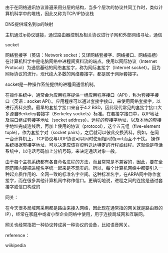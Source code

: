 由于在网络通讯协议普遍采用分层的结构，当多个层次的协议共同工作时，类似计算机科学中的堆栈，因此又称为TCP/IP协议栈

DNS提供域名到ip的映射



主机通过ip协议链接，通过路由器控制及相关协议进行子网和外部网络寻址，通信


socket

网络套接字（英语：Network socket；又译网络套接字、网络接口、网络插槽）在计算机科学中是电脑网络中进程间资料流的端点。使用以网际协议（Internet Protocol）为通信基础的网络套接字，称为网际套接字（Internet socket）。因为网际协议的流行，现代绝大多数的网络套接字，都是属于网际套接字。

socket是一种操作系统提供的进程间通信机制。

在操作系统中，通常会为应用程序提供一组应用程序接口（API），称为套接字接口（英语：socket API）。应用程序可以通过套接字接口，来使用网络套接字，以进行资料交换。最早的套接字接口来自于4.2 BSD，因此现代常见的套接字接口大多源自Berkeley套接字（Berkeley sockets）标准。在套接字接口中，以IP地址及端口组成套接字地址（socket address）。远程的套接字地址，以及本地的套接字地址完成连线后，再加上使用的协议（protocol），这个五元组（five-element tuple），作为套接字对（socket pairs），之后就可以彼此交换资料。例如，在同一台计算机上，TCP协议与UDP协议可以同时使用相同的port而互不干扰。 操作系统根据套接字地址，可以决定应该将资料送达特定的行程或线程。这就像是电话系统中，以电话号码加上分机号码，来决定通话对象一般。 

由于每个主机系统都有各自命名进程的方法，而且常常是不兼容的，因此，要在全网范围内硬把进程名字统一起来是不现实的。所以，每个计算机网络中都要引入一种起介质作用的、全网一致的标准名字空间。这种标准名字，在ARPA网中称作套接字，而在很多其他计算机网中称作信口。更确切地说，进程之间的连接是通过套接字或信口构成的 

网关：

在今天很多局域网采用都是路由来接入网络，因此现在通常指的网关就是路由器的IP），经常在家庭中或者小型企业网络中使用，用于连接局域网和互联网。

网关也经常指把一种协议转成另一种协议的设备，比如语音网关。 

reference：

wiikipedia
